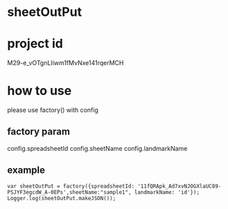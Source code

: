 # sheetOutPut

# project id

M29-e_vOTgnLIiwm1fMvNxe141rqerMCH

# how to use

please use factory() with config

## factory param

config.spreadsheetId
config.sheetName
config.landmarkName

## example
```
var sheetOutPut = factory({spreadsheetId: '11fQRApk_Ad7xvNJOGXlaUC89-PSJYF3egcdW_A-0EPs',sheetName:"sample1", landmarkName: 'id'});
Logger.log(sheetOutPut.makeJSON());
```


